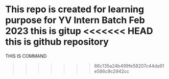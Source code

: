 This repo is created for learning purpose for YV Intern Batch Feb 2023
this is gitup
<<<<<<< HEAD
this is github repository
=======
THIS IS COMMAND
>>>>>>> 86c135a24b499fe58207c44da91e586c9c2942cc

